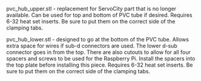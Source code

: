 
pvc_hub_upper.stl - replacement for ServoCity part that is no longer available. Can be
used for top and bottom of PVC tube if desired. 
	Requires 6-32 heat set inserts. Be sure to put them on the correct side of the 
	clamping tabs.
	
pvc_hub_lower.stl - designed to go at the bottom of the PVC tube. Allows extra space
for wires if sub-d connectors are used. The lower d-sub connector goes in from the top.
There are also cutouts to allow for all four spacers and screws to be used for the
Raspberry Pi. Install the spacers into the top plate before installing this piece.
	Requires 6-32 heat set inserts. Be sure to put them on the correct side of the 
	clamping tabs.
